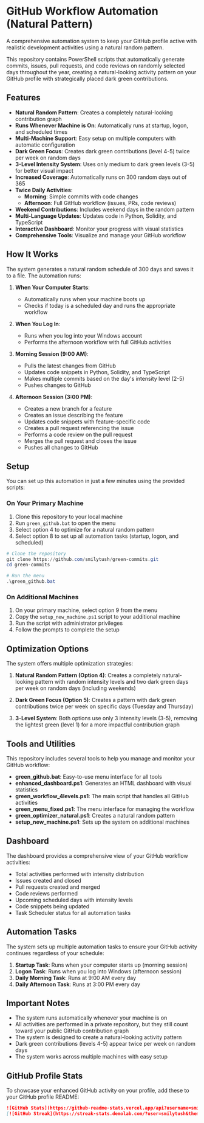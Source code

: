 # GitHub Workflow Automation (Natural Pattern)

A comprehensive automation system to keep your GitHub profile active with realistic development activities using a natural random pattern.

This repository contains PowerShell scripts that automatically generate commits, issues, pull requests, and code reviews on randomly selected days throughout the year, creating a natural-looking activity pattern on your GitHub profile with strategically placed dark green contributions.

## Features

- **Natural Random Pattern**: Creates a completely natural-looking contribution graph
- **Runs Whenever Machine is On**: Automatically runs at startup, logon, and scheduled times
- **Multi-Machine Support**: Easy setup on multiple computers with automatic configuration
- **Dark Green Focus**: Creates dark green contributions (level 4-5) twice per week on random days
- **3-Level Intensity System**: Uses only medium to dark green levels (3-5) for better visual impact
- **Increased Coverage**: Automatically runs on 300 random days out of 365
- **Twice Daily Activities**:
  - **Morning**: Simple commits with code changes
  - **Afternoon**: Full GitHub workflow (issues, PRs, code reviews)
- **Weekend Contributions**: Includes weekend days in the random pattern
- **Multi-Language Updates**: Updates code in Python, Solidity, and TypeScript
- **Interactive Dashboard**: Monitor your progress with visual statistics
- **Comprehensive Tools**: Visualize and manage your GitHub workflow

## How It Works

The system generates a natural random schedule of 300 days and saves it to a file. The automation runs:

1. **When Your Computer Starts**:
   - Automatically runs when your machine boots up
   - Checks if today is a scheduled day and runs the appropriate workflow

2. **When You Log In**:
   - Runs when you log into your Windows account
   - Performs the afternoon workflow with full GitHub activities

3. **Morning Session (9:00 AM)**:
   - Pulls the latest changes from GitHub
   - Updates code snippets in Python, Solidity, and TypeScript
   - Makes multiple commits based on the day's intensity level (2-5)
   - Pushes changes to GitHub

4. **Afternoon Session (3:00 PM)**:
   - Creates a new branch for a feature
   - Creates an issue describing the feature
   - Updates code snippets with feature-specific code
   - Creates a pull request referencing the issue
   - Performs a code review on the pull request
   - Merges the pull request and closes the issue
   - Pushes all changes to GitHub

## Setup

You can set up this automation in just a few minutes using the provided scripts:

### On Your Primary Machine

1. Clone this repository to your local machine
2. Run `green_github.bat` to open the menu
3. Select option 4 to optimize for a natural random pattern
4. Select option 8 to set up all automation tasks (startup, logon, and scheduled)

```powershell
# Clone the repository
git clone https://github.com/smilytush/green-commits.git
cd green-commits

# Run the menu
.\green_github.bat
```

### On Additional Machines

1. On your primary machine, select option 9 from the menu
2. Copy the `setup_new_machine.ps1` script to your additional machine
3. Run the script with administrator privileges
4. Follow the prompts to complete the setup

## Optimization Options

The system offers multiple optimization strategies:

1. **Natural Random Pattern (Option 4)**: Creates a completely natural-looking pattern with random intensity levels and two dark green days per week on random days (including weekends)

2. **Dark Green Focus (Option 5)**: Creates a pattern with dark green contributions twice per week on specific days (Tuesday and Thursday)

3. **3-Level System**: Both options use only 3 intensity levels (3-5), removing the lightest green (level 1) for a more impactful contribution graph

## Tools and Utilities

This repository includes several tools to help you manage and monitor your GitHub workflow:

- **green_github.bat**: Easy-to-use menu interface for all tools
- **enhanced_dashboard.ps1**: Generates an HTML dashboard with visual statistics
- **green_workflow_4levels.ps1**: The main script that handles all GitHub activities
- **green_menu_fixed.ps1**: The menu interface for managing the workflow
- **green_optimizer_natural.ps1**: Creates a natural random pattern
- **setup_new_machine.ps1**: Sets up the system on additional machines

## Dashboard

The dashboard provides a comprehensive view of your GitHub workflow activities:

- Total activities performed with intensity distribution
- Issues created and closed
- Pull requests created and merged
- Code reviews performed
- Upcoming scheduled days with intensity levels
- Code snippets being updated
- Task Scheduler status for all automation tasks

## Automation Tasks

The system sets up multiple automation tasks to ensure your GitHub activity continues regardless of your schedule:

1. **Startup Task**: Runs when your computer starts up (morning session)
2. **Logon Task**: Runs when you log into Windows (afternoon session)
3. **Daily Morning Task**: Runs at 9:00 AM every day
4. **Daily Afternoon Task**: Runs at 3:00 PM every day

## Important Notes

- The system runs automatically whenever your machine is on
- All activities are performed in a private repository, but they still count toward your public GitHub contribution graph
- The system is designed to create a natural-looking activity pattern
- Dark green contributions (levels 4-5) appear twice per week on random days
- The system works across multiple machines with easy setup

## GitHub Profile Stats

To showcase your enhanced GitHub activity on your profile, add these to your GitHub profile README:

```markdown
![GitHub Stats](https://github-readme-stats.vercel.app/api?username=smilytush&show_icons=true&count_private=true&theme=radical)
[![GitHub Streak](https://streak-stats.demolab.com/?user=smilytush&theme=radical)](https://git.io/streak-stats)
```
